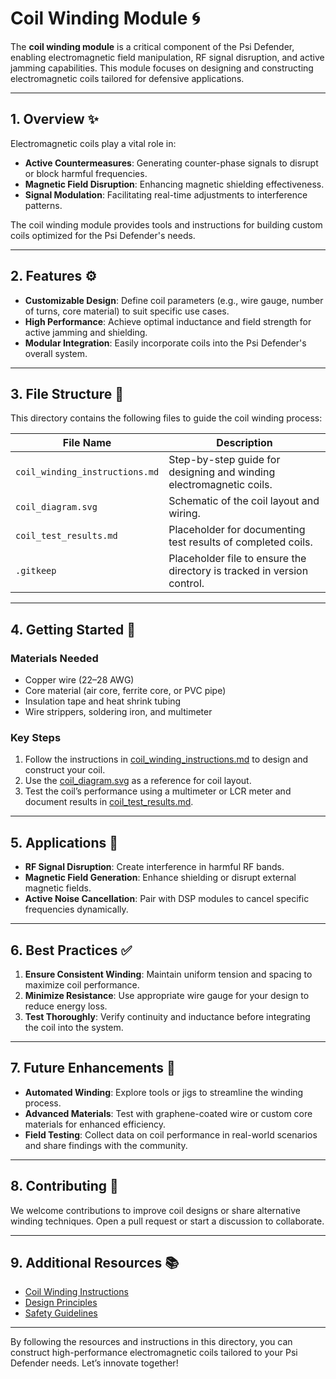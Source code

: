# Coil Winding Module 🌀

The **coil winding module** is a critical component of the Psi Defender, enabling electromagnetic field manipulation, RF signal disruption, and active jamming capabilities. This module focuses on designing and constructing electromagnetic coils tailored for defensive applications.

---

## 1. Overview ✨

Electromagnetic coils play a vital role in:
- **Active Countermeasures**: Generating counter-phase signals to disrupt or block harmful frequencies.
- **Magnetic Field Disruption**: Enhancing magnetic shielding effectiveness.
- **Signal Modulation**: Facilitating real-time adjustments to interference patterns.

The coil winding module provides tools and instructions for building custom coils optimized for the Psi Defender's needs.

---

## 2. Features ⚙️

- **Customizable Design**: Define coil parameters (e.g., wire gauge, number of turns, core material) to suit specific use cases.
- **High Performance**: Achieve optimal inductance and field strength for active jamming and shielding.
- **Modular Integration**: Easily incorporate coils into the Psi Defender's overall system.

---

## 3. File Structure 📂

This directory contains the following files to guide the coil winding process:

| File Name                   | Description                                                                 |
|-----------------------------|-----------------------------------------------------------------------------|
| `coil_winding_instructions.md` | Step-by-step guide for designing and winding electromagnetic coils.        |
| `coil_diagram.svg`          | Schematic of the coil layout and wiring.                                   |
| `coil_test_results.md`      | Placeholder for documenting test results of completed coils.               |
| `.gitkeep`                  | Placeholder file to ensure the directory is tracked in version control.    |

---

## 4. Getting Started 🚀

### Materials Needed
- Copper wire (22–28 AWG)
- Core material (air core, ferrite core, or PVC pipe)
- Insulation tape and heat shrink tubing
- Wire strippers, soldering iron, and multimeter

### Key Steps
1. Follow the instructions in [coil_winding_instructions.md](coil_winding_instructions.md) to design and construct your coil.
2. Use the [coil_diagram.svg](coil_diagram.svg) as a reference for coil layout.
3. Test the coil’s performance using a multimeter or LCR meter and document results in [coil_test_results.md](coil_test_results.md).

---

## 5. Applications 🔧

- **RF Signal Disruption**: Create interference in harmful RF bands.
- **Magnetic Field Generation**: Enhance shielding or disrupt external magnetic fields.
- **Active Noise Cancellation**: Pair with DSP modules to cancel specific frequencies dynamically.

---

## 6. Best Practices ✅

1. **Ensure Consistent Winding**: Maintain uniform tension and spacing to maximize coil performance.
2. **Minimize Resistance**: Use appropriate wire gauge for your design to reduce energy loss.
3. **Test Thoroughly**: Verify continuity and inductance before integrating the coil into the system.

---

## 7. Future Enhancements 🚀

- **Automated Winding**: Explore tools or jigs to streamline the winding process.
- **Advanced Materials**: Test with graphene-coated wire or custom core materials for enhanced efficiency.
- **Field Testing**: Collect data on coil performance in real-world scenarios and share findings with the community.

---

## 8. Contributing 🤝

We welcome contributions to improve coil designs or share alternative winding techniques. Open a pull request or start a discussion to collaborate.

---

## 9. Additional Resources 📚

- [Coil Winding Instructions](coil_winding_instructions.md)
- [Design Principles](../../docs/design_principles.md)
- [Safety Guidelines](../../docs/safety_guidelines.md)

---

By following the resources and instructions in this directory, you can construct high-performance electromagnetic coils tailored to your Psi Defender needs. Let’s innovate together!